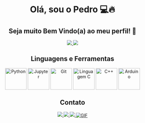 
<!DOCTYPE html>
<html>
<body>
  <div align="center">
    <h1>Olá, sou o Pedro 💻🔥</h1>
    <h2>Seja muito Bem Vindo(a) ao meu perfil! 💙</h2>
    <a href="https://github.com/Pedro-Henrique300/github-readme-stats">
      <img src="https://github-readme-stats.vercel.app/api?username=Pedro-Henrique300&show_icons=true&theme=dark&count_private=true&locale=pt-br&" />
    </a>
    <a href="https://github.com/Pedro-Henrique300/convoychat">
      <img src="https://github-readme-stats.vercel.app/api/top-langs/?username=Pedro-Henrique300&layout=compact&theme=dark&locale=pt-br&https://github.com/Pedro-Henrique300/github-readme-stats"/>
    </a>
    <h2>Linguagens e Ferramentas</h2>
    <div style="display: inline-block">
      <img align="center" alt="Python" height="70" width="70" src="https://cdn.jsdelivr.net/gh/devicons/devicon/icons/python/python-original-wordmark.svg" />
      <img align="center" alt="Jupyter" height="70" width="70" src="https://cdn.jsdelivr.net/gh/devicons/devicon/icons/jupyter/jupyter-original-wordmark.svg" />
      <img align="center" alt="Git" height="70" width="70" src="https://cdn.jsdelivr.net/gh/devicons/devicon/icons/git/git-original-wordmark.svg"/>
      <img align="center" alt="Linguagem C" height="70" width="70" src="https://cdn.jsdelivr.net/gh/devicons/devicon/icons/c/c-original.svg"/>
      <img align="center" alt="C++" height="70" width="70" src="https://cdn.jsdelivr.net/gh/devicons/devicon/icons/cplusplus/cplusplus-original.svg"/>
      <img align="center" alt="Arduino" height="70" width="70" src="https://cdn.jsdelivr.net/gh/devicons/devicon/icons/arduino/arduino-original-wordmark.svg"/>
    <br>
    <h2>Contato</h2>
    <a href="pedrohenriquecamargo2019@gmail.com">
      <img src="https://img.shields.io/badge/Gmail-D14836?style=for-the-badge&logo=gmail&logoColor=white" />
    </a>
    <a href="https://www.linkedin.com/in/pedro-henrique180405">
      <img src="https://img.shields.io/badge/LinkedIn-0077B5?style=for-the-badge&logo=linkedin&logoColor=white" />
    </a>
    <a href="https://api.whatsapp.com/send?phone=5515991440275&text=Ol%C3%A1,%20eu%20estava%20vendo%20seu%20perfil%20do%20GitHub...">
      <img src="https://img.shields.io/badge/WhatsApp-25D366?style=for-the-badge&logo=whatsapp&logoColor=white" />
     <div style="display: inline-block">
      <img align="center" alt="GIF"
        src="https://media0.giphy.com/media/v1.Y2lkPTc5MGI3NjExcXlmang5dWMwMDBrbzFjdmJhdTByOWQxNXI2a3p6cGk2NW40NXNuYiZlcD12MV9pbnRlcm5hbF9naWZfYnlfaWQmY3Q9Zw/IcJ6n6VJNjRNS/giphy.gif"/>
    </a>
  </div>
</body>
</html>





<!--
<center>Olá, sou o Pedro 💻🔥</center>

                                                               
###                                                           Seja muito Bem Vindo(a) ao meu perfil! 💙

<div align="center">
  <a href="https://github.com/Pedro-Henrique300/github-readme-stats">
    <img align="center" src="https://github-readme-stats.vercel.app/api?username=Pedro-Henrique300&show_icons=true&theme=dark&count_private=true&locale=pt-br&" />
  </a>
  <a href="https://github.com/Pedro-Henrique300/convoychat">
    <img align="center" src="https://github-readme-stats.vercel.app/api/top-langs/?username=Pedro-Henrique300&layout=compact&theme=dark&locale=pt-br&https://github.com/Pedro-Henrique300/github-readme-stats" />
  </a>
</div>

###

### Linguagens e Ferramentas
<div align="center">
  <img align="center" height="70" width="70" src="https://cdn.jsdelivr.net/gh/devicons/devicon/icons/python/python-original-wordmark.svg" />
  <img align="center" height="70" width="70" src="https://cdn.jsdelivr.net/gh/devicons/devicon/icons/jupyter/jupyter-original-wordmark.svg" />
  <img align="center" height="70" width="70" src="https://cdn.jsdelivr.net/gh/devicons/devicon/icons/git/git-original-wordmark.svg"/>
  <img align="center" height="70" width="70" src="https://cdn.jsdelivr.net/gh/devicons/devicon/icons/c/c-original.svg"/>
  <img align="center" height="70" width="70" src="https://cdn.jsdelivr.net/gh/devicons/devicon/icons/cplusplus/cplusplus-original.svg"/>
  <img align="center" height="70" width="70" src="https://cdn.jsdelivr.net/gh/devicons/devicon/icons/arduino/arduino-original-wordmark.svg"/>
</div>

###

### Contato
<div align="center">
  <a href="pedrohenriquecamargo2019@gmail.com"><img src=https://img.shields.io/badge/Gmail-D14836?style=for-the-badge&logo=gmail&logoColor=white
  <a href="www.linkedin.com/in/pedro-8a3991281"><img src=https://img.shields.io/badge/LinkedIn-0077B5?style=for-the-badge&logo=linkedin&logoColor=white
  <a href="https://api.whatsapp.com/send?phone=5515991440275&text=Ol%C3%A1,%20eu%20estava%20vendo%20seu%20perfil%20do%20GitHub..."><img src=https://img.shields.io/badge/WhatsApp-25D366?style=for-the-badge&logo=whatsapp&logoColor=white
</div>


<!--
-->
